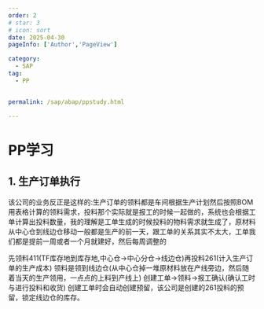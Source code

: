 ```yaml
---
order: 2
# star: 3
# icon: sort
date: 2025-04-30
pageInfo: ['Author','PageView']

category:
  - SAP
tag:
  - PP


permalink: /sap/abap/ppstudy.html

---
```


# PP学习
<!-- :::tip
::: -->
<!-- 摘要截止标签 -->
<!-- more -->

## 1. 生产订单执行
该公司的业务反正是这样的:生产订单的领料都是车间根据生产计划然后按照BOM用表格计算的领料需求，投料那个实际就是报工的时候一起做的，系统也会根据工单计算出投料数量，我的理解是工单生成的时候投料的物料需求就生成了，原材料从中心仓到线边仓移动一般都是生产的前一天，跟工单的关系其实不太大，工单我们都是提前一周或者一个月就建好，然后每周调整的

先领料411(TF库存地到库存地,中心仓->中心分仓->线边仓)再投料261(计入生产订单的生产成本)
领料是领到线边仓(从中心仓掉一堆原材料放在产线旁边，然后随着当天的生产领用，一点点的上料到产线上)
创建工单->领料->报工确认(确认工时与进行投料和收货)
创建工单时会自动创建预留，该公司是创建的261投料的预留，锁定线边仓的库存。